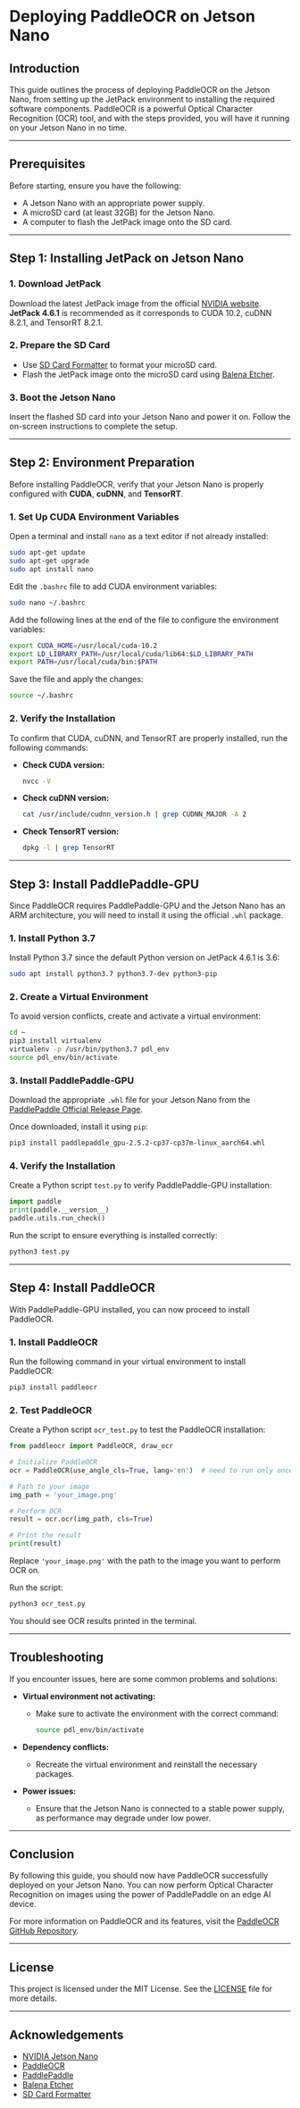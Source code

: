 
# Deploying PaddleOCR on Jetson Nano

## Introduction

This guide outlines the process of deploying PaddleOCR on the Jetson Nano, from setting up the JetPack environment to installing the required software components. PaddleOCR is a powerful Optical Character Recognition (OCR) tool, and with the steps provided, you will have it running on your Jetson Nano in no time.

---

## Prerequisites

Before starting, ensure you have the following:
- A Jetson Nano with an appropriate power supply.
- A microSD card (at least 32GB) for the Jetson Nano.
- A computer to flash the JetPack image onto the SD card.

---

## Step 1: Installing JetPack on Jetson Nano

### 1. Download JetPack

Download the latest JetPack image from the official [NVIDIA website](https://developer.nvidia.com/embedded/jetpack). **JetPack 4.6.1** is recommended as it corresponds to CUDA 10.2, cuDNN 8.2.1, and TensorRT 8.2.1.

### 2. Prepare the SD Card

- Use [SD Card Formatter](https://www.sdcard.org/downloads/formatter/) to format your microSD card.
- Flash the JetPack image onto the microSD card using [Balena Etcher](https://www.balena.io/etcher/).

### 3. Boot the Jetson Nano

Insert the flashed SD card into your Jetson Nano and power it on. Follow the on-screen instructions to complete the setup.

---

## Step 2: Environment Preparation

Before installing PaddleOCR, verify that your Jetson Nano is properly configured with **CUDA**, **cuDNN**, and **TensorRT**.

### 1. Set Up CUDA Environment Variables

Open a terminal and install `nano` as a text editor if not already installed:

```bash
sudo apt-get update
sudo apt-get upgrade
sudo apt install nano
```

Edit the `.bashrc` file to add CUDA environment variables:

```bash
sudo nano ~/.bashrc
```

Add the following lines at the end of the file to configure the environment variables:

```bash
export CUDA_HOME=/usr/local/cuda-10.2
export LD_LIBRARY_PATH=/usr/local/cuda/lib64:$LD_LIBRARY_PATH
export PATH=/usr/local/cuda/bin:$PATH
```

Save the file and apply the changes:

```bash
source ~/.bashrc
```

### 2. Verify the Installation

To confirm that CUDA, cuDNN, and TensorRT are properly installed, run the following commands:

- **Check CUDA version:**
  ```bash
  nvcc -V
  ```

- **Check cuDNN version:**
  ```bash
  cat /usr/include/cudnn_version.h | grep CUDNN_MAJOR -A 2
  ```

- **Check TensorRT version:**
  ```bash
  dpkg -l | grep TensorRT
  ```

---

## Step 3: Install PaddlePaddle-GPU

Since PaddleOCR requires PaddlePaddle-GPU and the Jetson Nano has an ARM architecture, you will need to install it using the official `.whl` package.

### 1. Install Python 3.7

Install Python 3.7 since the default Python version on JetPack 4.6.1 is 3.6:

```bash
sudo apt install python3.7 python3.7-dev python3-pip
```

### 2. Create a Virtual Environment

To avoid version conflicts, create and activate a virtual environment:

```bash
cd ~
pip3 install virtualenv
virtualenv -p /usr/bin/python3.7 pdl_env
source pdl_env/bin/activate
```

### 3. Install PaddlePaddle-GPU

Download the appropriate `.whl` file for your Jetson Nano from the [PaddlePaddle Official Release Page](https://www.paddlepaddle.org.cn/inference/v2.5/guides/install/download_lib.html#python).

Once downloaded, install it using `pip`:

```bash
pip3 install paddlepaddle_gpu-2.5.2-cp37-cp37m-linux_aarch64.whl
```

### 4. Verify the Installation

Create a Python script `test.py` to verify PaddlePaddle-GPU installation:

```python
import paddle
print(paddle.__version__)
paddle.utils.run_check()
```

Run the script to ensure everything is installed correctly:

```bash
python3 test.py
```

---

## Step 4: Install PaddleOCR

With PaddlePaddle-GPU installed, you can now proceed to install PaddleOCR.

### 1. Install PaddleOCR

Run the following command in your virtual environment to install PaddleOCR:

```bash
pip3 install paddleocr
```

### 2. Test PaddleOCR

Create a Python script `ocr_test.py` to test the PaddleOCR installation:

```python
from paddleocr import PaddleOCR, draw_ocr

# Initialize PaddleOCR
ocr = PaddleOCR(use_angle_cls=True, lang='en')  # need to run only once to download and load model into memory

# Path to your image
img_path = 'your_image.png'

# Perform OCR
result = ocr.ocr(img_path, cls=True)

# Print the result
print(result)
```

Replace `'your_image.png'` with the path to the image you want to perform OCR on.

Run the script:

```bash
python3 ocr_test.py
```

You should see OCR results printed in the terminal.

---

## Troubleshooting

If you encounter issues, here are some common problems and solutions:

- **Virtual environment not activating:**
  - Make sure to activate the environment with the correct command:
    ```bash
    source pdl_env/bin/activate
    ```

- **Dependency conflicts:**
  - Recreate the virtual environment and reinstall the necessary packages.

- **Power issues:**
  - Ensure that the Jetson Nano is connected to a stable power supply, as performance may degrade under low power.

---

## Conclusion

By following this guide, you should now have PaddleOCR successfully deployed on your Jetson Nano. You can now perform Optical Character Recognition on images using the power of PaddlePaddle on an edge AI device.

For more information on PaddleOCR and its features, visit the [PaddleOCR GitHub Repository](https://github.com/PaddlePaddle/PaddleOCR).

---

## License

This project is licensed under the MIT License. See the [LICENSE](LICENSE) file for more details.

---

## Acknowledgements

- [NVIDIA Jetson Nano](https://developer.nvidia.com/embedded/jetson-nano-developer-kit)
- [PaddleOCR](https://github.com/PaddlePaddle/PaddleOCR)
- [PaddlePaddle](https://www.paddlepaddle.org/)
- [Balena Etcher](https://www.balena.io/etcher/)
- [SD Card Formatter](https://www.sdcard.org/downloads/formatter/)

```

